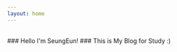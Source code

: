 ```yaml
---
layout: home
---
```

<br>
### Hello I'm SeungEun! 
### This is My Blog for Study :) 
 
<!-- ## Theme : Jekyll -->
<!-- [![Jekyll Themes](https://img.shields.io/badge/featured%20on-JekyllThemes-red.svg)](https://sighingnow.github.io/jekyll-gitbook/) -->


